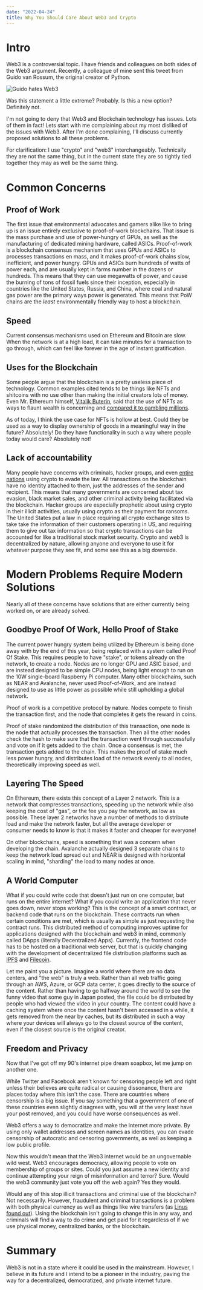 ```yaml
---
date: "2022-04-24"
title: Why You Should Care About Web3 and Crypto
---
```


# Intro

Web3 is a controversial topic. I have friends and colleagues on both sides of the Web3 argument. Recently, a colleague of mine sent this tweet from Guido van Rossum, the original creator of Python.

![Guido hates Web3](./GuidoHatesWeb3.png)

Was this statement a little extreme? Probably. Is this a new option? Definitely not.

I'm not going to deny that Web3 and Blockchain technology has issues. Lots of them in fact! Lets start with me complaining about my most disliked of the issues with Web3. After I'm done complaining, I'll discuss currently proposed solutions to all these problems.

For clarification: I use "crypto" and "web3" interchangeably. Technically they are not the same thing, but in the current state they are so tightly tied together they may as well be the same thing. 

# Common Concerns

## Proof of Work

The first issue that environmental advocates and gamers alike like to bring up is an issue entirely exclusive to proof-of-work blockchains. That issue is the mass purchase and use of power-hungry of GPUs, as well as the manufacturing of dedicated mining hardware, called ASICs. Proof-of-work is a blockchain consensus mechanism that uses GPUs and ASICs to processes transactions en mass, and it makes proof-of-work chains slow, inefficient, and power hungry. GPUs and ASICs burn hundreds of watts of power each, and are usually kept in farms number in the dozens or hundreds. This means that they can use megawatts of power, and cause the burning of tons of fossil fuels since their inception, especially in countries like the United States, Russia, and China, where coal and natural gas power are the primary ways power is generated. This means that PoW chains are the *least* environmentally friendly way to host a blockchain. 

## Speed

Current consensus mechanisms used on Ethereum and Bitcoin are slow. When the network is at a high load, it can take minutes for a transaction to go through, which can feel like forever in the age of instant gratification. 

## Uses for the Blockchain

Some people argue that the blockchain is a pretty useless piece of technology. Common examples cited tends to be things like NFTs and shitcoins with no use other than making the initial creators lots of money. Even Mr. Ethereum himself, [Vitalik Buterin](https://twitter.com/VitalikButerin), said that the use of NFTs as ways to flaunt wealth is concerning and [compared it to gambling millions](https://markets.businessinsider.com/news/currencies/ethereum-vitalik-buterin-crypto-bored-ape-yacht-club-nft-wealth-2022-3). 

As of today, I think the use case for NFTs is hollow at best. Could they be used as a way to display ownership of goods in a meaningful way in the future? Absolutely! Do they have functionality in such a way where people today would care? Absolutely not! 

## Lack of accountability

Many people have concerns with criminals, hacker groups, and even [entire nations](https://www.barrons.com/advisor/articles/senator-elizabeth-warren-bill-cryptocurrency-russia-51647635877) using crypto to evade the law. All transactions on the blockchain have no identity attached to them, just the addresses of the sender and recipient. This means that many governments are concerned about tax evasion, black market sales, and other criminal activity being facilitated via the blockchain. Hacker groups are especially prophetic about using crypto in their illicit activities, usually using crypto as their payment for ransoms. The United States put a law in place requiring all crypto exchange sites to take take the information of their customers operating in US, and requiring them to give out tax information so that crypto transactions can be accounted for like a traditional stock market security. Crypto and web3 is decentralized by nature, allowing anyone and everyone to use it for whatever purpose they see fit, and some see this as a big downside.

# Modern Problems Require Modern Solutions

Nearly all of these concerns have solutions that are either currently being worked on, or are already solved.

## Goodbye Proof Of Work, Hello Proof of Stake

The current power hungry system being utilized by Ethereum is being done away with by the end of this year, being replaced with a system called Proof Of Stake. This requires people to have "stake", or tokens already on the network, to create a node. Nodes are no longer GPU and ASIC based, and are instead designed to be simple CPU nodes, being light enough to run on the 10W single-board Raspberry Pi computer. Many other blockchains, such as NEAR and Avalanche, never used Proof-of-Work, and are instead designed to use as little power as possible while still upholding a global network. 

Proof of work is a competitive protocol by nature. Nodes compete to finish the transaction first, and the node that completes it gets the reward in coins. 

Proof of stake randomized the distribution of this transaction, one node is the node that actually processes the transaction. Then all the other nodes check the hash to make sure that the transaction went through successfully and vote on if it gets added to the chain. Once a consensus is met, the transaction gets added to the chain. This makes the proof of stake much less power hungry, and distributes load of the network evenly to all nodes, theoretically improving speed as well.

## Layering The Speed

On Ethereum, there exists this concept of a Layer 2 network. This is a network that compresses transactions, speeding up the network while also keeping the cost of "gas", or the fee you pay the network, as low as possible. These layer 2 networks have a number of methods to distribute load and make the network faster, but all the average developer or consumer needs to know is that it makes it faster and cheaper for everyone!

On other blockchains, speed is something that was a concern when developing the chain. Avalanche actually designed 3 separate chains to keep the network load spread out and NEAR is designed with horizontal scaling in mind, "sharding" the load to many nodes at once.

## A World Computer

What if you could write code that doesn't just run on one computer, but runs on the entire internet? What if you could write an application that never goes down, never stops working? This is the concept of a smart contract, or backend code that runs on the blockchain. These contracts run when certain conditions are met, which is usually as simple as just requesting the contract runs. This distributed method of computing improves uptime for applications designed with the blockchain and web3 in mind, commonly called DApps (literally Decentralized Apps). Currently, the frontend code has to be hosted on a traditional web server, but that is quickly changing with the development of decentralized file distribution platforms such as [IPFS](https://ipfs.io/) and [Filecoin](https://filecoin.io/). 

Let me paint you a picture. Imagine a world where there are no data centers, and "the web" is truly a web. Rather than all web traffic going through an AWS, Azure, or GCP data center, it goes directly to the source of the content. Rather than having to go halfway around the world to see the funny video that some guy in Japan posted, the file could be distributed by people who had viewed the video in your country. The content could have a caching system where once the content hasn't been accessed in a while, it gets removed from the near by caches, but its distributed in such a way where your devices will always go to the closest source of the content, even if the closest source is the original creator.

## Freedom and Privacy

Now that I've got off my 90's internet pipe dream soapbox, let me jump on another one. 

While Twitter and Facebook aren't known for censoring people left and right unless their believes are quite radical or causing dissonance, there are places today where this isn't the case. There are countries where censorship is a big issue. If you say something that a government of one of these countries even slightly disagrees with, you will at the very least have your post removed, and you could have worse consequences as well. 

Web3 offers a way to democratize and make the internet more private. By using only wallet addresses and screen names as identities, you can evade censorship of autocratic and censoring governments, as well as keeping a low public profile.

Now this wouldn't mean that the Web3 internet would be an ungovernable wild west. Web3 encourages democracy, allowing people to vote on membership of groups or sites. Could you just assume a new identity and continue attempting your reign of misinformation and terror? Sure. Would the web3 community just vote you off the web again? Yes they would.

Would any of this stop illicit transactions and criminal use of the blockchain? Not necessarily. However, fraudulent and criminal transactions is a problem with both physical currency as well as things like wire transfers (as [Linus found out](https://youtu.be/ITCohgBLLJM)). Using the blockchain isn't going to change this in any way, and criminals will find a way to do crime and get paid for it regardless of if we use physical money, centralized banks, or the blockchain.


# Summary

Web3 is not in a state where it could be used in the mainstream. However, I believe in its future and I intend to be a pioneer in the industry, paving the way for a decentralized, democratized, and private internet future.